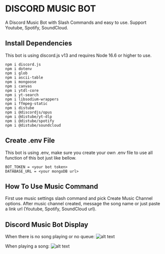 # DISCORD MUSIC BOT
A Discord Music Bot with Slash Commands and easy to use. Support Youtube, Spotify, SoundCloud.

## Install Dependencies
This bot is using discord.js v13 and requires Node 16.6 or higher to use.
```
npm i discord.js
npm i dotenv
npm i glob
npm i ascii-table
npm i mongoose
npm i canvas
npm i ytdl-core
npm i yt-search
npm i libsodium-wrappers
npm i ffmpeg-static
npm i distube
npm i @discordjs/opus
npm i @distube/yt-dlp
npm i @distube/spotify
npm i @distube/soundcloud
```

## Create .env File
This bot is using .env, make sure you create your own .env file to use all function of this bot just like bellow.
```
BOT_TOKEN = <your bot token>
DATABASE_URL = <your mongoDB url>
```

## How To Use Music Command
First use music settings slash command and pick Create Music Channel options. After music channel created, message the song name or just paste a link url (Youtube, Spotify, SoundCloud url). 

## Discord Music Bot Display
When there is no song playing or no queue:
![alt text](https://cdn.discordapp.com/attachments/872110032689459241/955369751272620032/unknown.png)

When playing a song:
![alt text](https://cdn.discordapp.com/attachments/872110032689459241/955370525151096862/unknown.png)